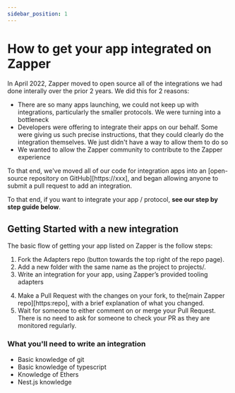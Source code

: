 ```yaml
---
sidebar_position: 1
---
```


# How to get your app integrated on Zapper

In April 2022, Zapper moved to open source all of the integrations we had done interally over the prior 2 years. We did this for 2 reasons:
- There are so many apps launching, we could not keep up with integrations, particularly the smaller protocols. We were turning into a bottleneck
- Developers were offering to integrate their apps on our behalf. Some were giving us such precise instructions, that they could clearly do the integration themselves. We just didn't have a way to allow them to do so
- We wanted to allow the Zapper community to contribute to the Zapper experience

<!--TODO link to right thing-->
To that end, we've moved all of our code for integration apps into an [open-source repository on GitHub][https://xxx], and began allowing anyone to submit a pull request to add an integration.

To that end, if you want to integrate your app / protocol, **see our step by step guide below**.

## Getting Started with a new integration

The basic flow of getting your app listed on Zapper is the follow steps:
1. Fork the Adapters repo (button towards the top right of the repo page).
2. Add a new folder with the same name as the project to projects/.
3. Write an integration for your app, using Zapper’s provided tooling adapters
<!--TODO link to right thing-->
4. Make a Pull Request with the changes on your fork, to the[main Zapper repo][https:repo], with a brief explanation of what you changed.
5. Wait for someone to either comment on or merge your Pull Request. There is no need to ask for someone to check your PR as they are monitored regularly.


### What you'll need to write an integration
<!--TODO add relevant links-->
- Basic knowledge of git
- Basic knowledge of typescript
- Knowledge of Ethers
- Nest.js knowledge

